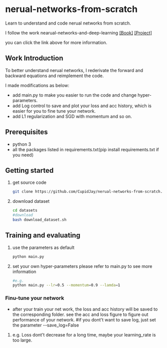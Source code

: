 # nerual-networks-from-scratch
Learn to understand and code nerual networks from scratch.

I follow the work nearual-networks-and-deep-learning [[Book]](http://neuralnetworksanddeeplearning.com/) 
[[Project]](https://github.com/mnielsen/neural-networks-and-deep-learning)

you can click the link above for more information.

## Work Introduction
To better understand nerual networks, I rederivate the forward and backward equations and reimplement the code.

I made modifications as below:
* add main.py to make you easier to run the code and change hyper-parameters.
* add Log control to save and plot your loss and acc history, which is easier for you to fine tune your network.
* add L1 regularization and SGD with momentum and so on.

## Prerequisites
* python 3
* all the packages listed in requirements.txt(pip install requirements.txt if you need)

## Getting started
1. get source code
    ```bash
    git clone https://github.com/CupidJay/nerual-networks-from-scratch.git
    ```
2. download dataset
    ```bash
    cd datasets
    #download
    bash download_dataset.sh
    ```
## Training and evaluating
1. use the parameters as default
    ```bash
    python main.py
    ```
2. set your own hyper-parameters please refer to main.py to see more information
    ```bash
    #e.g.
    python main.py --lr=0.5 --momentum=0.9 --lamda=1
    ```
### Finu-tune your network
* after your train your net work, the loss and acc history will be saved to the corresponding folder. see the acc and loss figure to figure out performance of your network.
#if you dont't want to save log, just set the parameter --save_log=False
1. e.g. Loss dont't decrease for a long time, maybe your learning_rate is too large.

